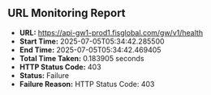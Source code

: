 ## URL Monitoring Report

- **URL:** https://api-gw1-prod1.fisglobal.com/gw/v1/health
- **Start Time:** 2025-07-05T05:34:42.285500
- **End Time:** 2025-07-05T05:34:42.469405
- **Total Time Taken:** 0.183905 seconds
- **HTTP Status Code:** 403
- **Status:** Failure
- **Failure Reason:** HTTP Status Code: 403
